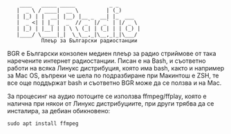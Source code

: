 
        ____   _____ _____           _ _       
       |  _ \ / ____|  __ \         | (_)      
       | |_) | |  __| |__) |__ _  __| |_  ___  
       |  _ <| | |_ |  _  // _` |/ _` | |/ _ \ 
       | |_) | |__| | | \ \ (_| | (_| | | (_) |
       |____/ \_____|_|  \_\__,_|\__,_|_|\___/ 
               Плеър за Български радиостанции                

BGR е Български конзолен медиен плеър за радио стриймове от така наречените интернет радиостанции. Писан е на Bash, и съответно работи на всяка Линукс дистрибуция, която има bash, както и например за Mac OS, въпреки че шела по подразбиране при Макинтош е ZSH, те все още поддържат bash и съответно BGR може да се ползва и на Mac. 

За процесинг на аудио потоците се използва ffmpeg/ffplay, която е налична при някои от Линукс дистрибуциите, при други трябва да се инсталира, за дебиан обикновено:

```
sudo apt install ffmpeg
```

